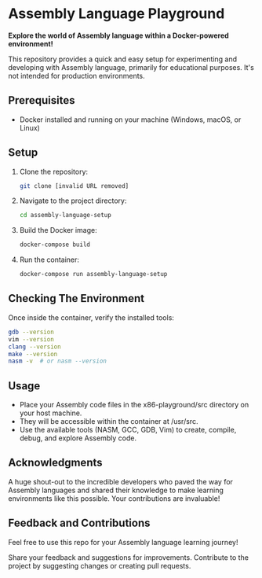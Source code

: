 # Assembly Language Playground 

**Explore the world of Assembly language within a Docker-powered environment!**

This repository provides a quick and easy setup for experimenting and developing with Assembly language, primarily for educational purposes. It's not intended for production environments.

## Prerequisites

- Docker installed and running on your machine (Windows, macOS, or Linux)

## Setup

1. Clone the repository:

   ```bash
   git clone [invalid URL removed]
   ```
2. Navigate to the project directory:
   ```bash
   cd assembly-language-setup
   ```
3. Build the Docker image:
   ```bash
   docker-compose build
   ```
4. Run the container:
   ```bash
   docker-compose run assembly-language-setup
    ```
## Checking The Environment
Once inside the container, verify the installed tools:
   ```bash
   gdb --version
   vim --version
   clang --version
   make --version
   nasm -v  # or nasm --version
   ```
## Usage
* Place your Assembly code files in the x86-playground/src directory on your host machine.
* They will be accessible within the container at /usr/src.
* Use the available tools (NASM, GCC, GDB, Vim) to create, compile, debug, and explore Assembly code.

## Acknowledgments
A huge shout-out to the incredible developers who paved the way for Assembly languages and shared their knowledge to make learning environments like this possible. Your contributions are invaluable!

## Feedback and Contributions
Feel free to use this repo for your Assembly language learning journey!

Share your feedback and suggestions for improvements.
Contribute to the project by suggesting changes or creating pull requests.

